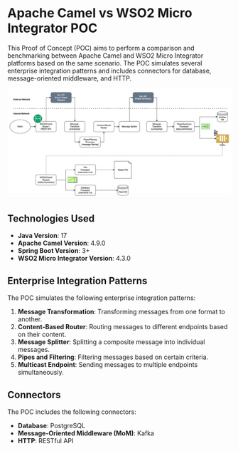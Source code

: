 # Apache Camel vs WSO2 Micro Integrator POC

This Proof of Concept (POC) aims to perform a comparison and benchmarking between Apache Camel and WSO2 Micro Integrator platforms based on the same scenario. The POC simulates several enterprise integration patterns and includes connectors for database, message-oriented middleware, and HTTP.

![POC Scenario](eipoc.jpg)

## Technologies Used

- **Java Version**: 17
- **Apache Camel Version**: 4.9.0
- **Spring Boot Version**: 3+
- **WSO2 Micro Integrator Version**: 4.3.0

## Enterprise Integration Patterns

The POC simulates the following enterprise integration patterns:

1. **Message Transformation**: Transforming messages from one format to another.
2. **Content-Based Router**: Routing messages to different endpoints based on their content.
3. **Message Splitter**: Splitting a composite message into individual messages.
4. **Pipes and Filtering**: Filtering messages based on certain criteria.
5. **Multicast Endpoint**: Sending messages to multiple endpoints simultaneously.

## Connectors

The POC includes the following connectors:

- **Database**: PostgreSQL
- **Message-Oriented Middleware (MoM)**: Kafka
- **HTTP**: RESTful API

